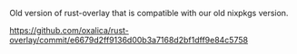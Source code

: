 Old version of rust-overlay that is compatible with our old nixpkgs version.

https://github.com/oxalica/rust-overlay/commit/e6679d2ff9136d00b3a7168d2bf1dff9e84c5758
